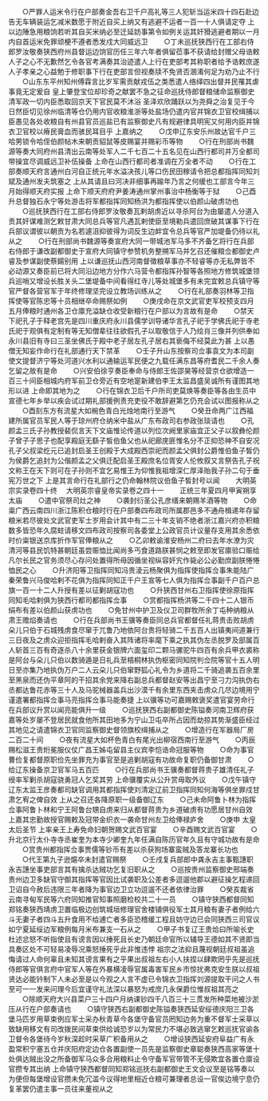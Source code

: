 <!-- { "loadSidebar": true } -->
　　○严罪人运米令行在户部奏金吾右卫千户高礼等三人犯斩当运米四十四石赴边告无车辆装运乞减米数愿于附近自买上纳又有逃避不运者一百一十人俱请定夺  上以边陲急用粮饷若听其自买米纳必至迁延妨事第令如例关运其奸猾逃避者期以一月内自首运米免罪顽梗不遵者悉发戍大同威远卫
　　○丁未巡抚狭西行在工部右侍郎罗汝敬奏狭西府州县督运边饷官历任三年六年者俱留莅事不获请给封赠父母诰敕人子之心不无歉然乞令各官考满奏其治迹遣人上行在吏部考其称职者给予诰敕庶遂人子孝亲之心益勉于修职事下行在吏部言但视奏牍不免贤否溷淆何足为劝乃止不行
　　○山东东平州知州傅霖言比岁军需贡献戎伍之类悉遣人络绎四出督并民罹其虐事竟无定爰自  皇上肇登宝位却珍奇之献罢不急之征命巡抚侍郎督粮储命监察御史清军政一切内臣悉取回京天下官民莫不沐浴  圣泽欢欣踊跃以为尧舜之治复见于今日然臣切见徐州临清等仓仍用内官收粮淮浙等处盐场仍遣内官并锦衣卫官校缉捕以臣愚见各处收粮自有州县官员巡盐已有监察御史凡有规避律具明宪又何用内臣并锦衣卫官校以瘠民膏血而骇民耳目乎  上嘉纳之
　　○戊申辽东安乐州故达官千户三哈男锁令哈侄伯颜帖木来朝贡貂鼠等皮赐宴并赐彩币等物
　　○行在刑部尚书魏源等奏大同府州县清出云南等处军人二千七百二十五名见在山西行都司并万全都司带操宜尽调威远卫补伍操备  上命在山西行都司者准调在万全者不动
　　○行在工部奏顺天府言通州白河自正统元年水溢决孩儿等口伤民田稼请令把总都指挥同知刘斌及通州发夫筑塞之  上从其请且曰河决非细事再踰年乃言之何缓也工部言今年三月始得顺天府实报  上命下顺天府府尹姜涛通州掌州事治中杨衡等于狱
　　○己酉升总督独石永宁等处游击将军都指挥同知杨洪为都指挥使以伯颜山破虏功也
　　○巡抚狭西行在工部右侍郎罗汝敬奏瓦剌胡虏近以寻杀阿台为由屡遣人分道入贡其奸谋难测乞敕甘肃大同总兵等官凡遇瓦剌使臣至境勒兵遣回庶破其谋事下行在兵部议谓彼以朝贡为名若遽沮抑彼得为词反生边衅宜令总兵等官严加堤备仍待以礼从之
　　○行在刑部尚书魏源等奏宣府大同一带城池军马多不齐备乞将行在兵部右侍郎于谦改副都御史于宣府大同镇守参赞机务整搠军马并乞召还催粮佥都御史卢睿及参谋副使蔡鍚别用  上以谦巡抚山西河南督徵粮草事亦不轻睿等亦无私弊皆不必动源又奏臣前已将大同沿边地方分作六马营令都指挥孙智等各照地方修筑城堡领兵巡哨又增设长胜关头二堡堤备中间看得红寺儿等处城堡多有未完宜敕总兵镇守等官严督各营官军于年终修理坚完设立教场训练从之
　　○行在礼部奏羽林等卫指挥使等官陈忠等十员相继卒命赐祭如例
　　○庚戌命在京文武官吏军校预支四月五月俸粮时通州各卫仓廪充溢缺仓收受新粮行在户部以为言故有是命
　　○禁天下祀孔子于释老宫先是四川重庆府永川县儒学训导诸华言孔子祀于学佛氏祀于寺老氏祀于观俱有定制有等无知僧辈往往欲假孔子以取敬信于人乃绘肖三像并列供奉如永川县旧有寺曰三圣坐佛氏于殿中老子居左孔子居右其亵侮不经莫此为甚  上以愚僧无知妄作命行在礼部通行天下禁革
　　○壬子升山东按察司佥事袁文为本司副使文提督济宁等处河道兴水利以通输运军民便之九载任满东昌等府耆民二千余人奏乞留之故有是命
　　○兴安伯徐亨奏臣奉命与侍郎王佐邵昊等经营京仓欲增造一百三十间臣相城内府军前卫仓旁近有空地寔新建伯李王太监昌盛吴诚所有谨图其地形以进  上命即其地为之
　　○行在锦衣卫后千户所司吏莫焕等奏臣等各由生员中宣德七年乡举以疾会试过期礼部援例责充吏役不敢辞避第乞仍充会试以图报称从之
　　○酉刻东方有流星大如椀色青白光烛地南行至游气
　　○癸丑命两广江西福建所属官员军民人等于琼州府仓纳米中盐从广东布政司右参政张琰请也
　　○孔颜孟三氏子孙教授裴侃言天下文庙惟论传道以列位次阙里家庙宜正父子以叙彝伦颜子曾子子思子也配享殿庭无繇子皙伯鱼父也从祀廊庑匪惟名分不正抑恐神不自安况孔子父叔梁纥元已追封启圣王创殿于大成殿西崇祀而颜孟父俱封公爵惟伯鱼子皙仍为侯爵乞追封为公偕颜孟之父俱迁配启圣王殿庶名位胥安人伦攸叙又言祭告孔子祝文称王在天下则可在子孙则不宜乞易惟王为仰惟我祖增深仁厚泽贻我子孙二句于垂宪万世之下  上是其言命行在礼部行之仍命翰林院议伯鱼子皙封号以闻
　　大明英宗实录卷四十终
　大明英宗睿皇帝实录卷之四十一
　　正统三年夏四月甲寅朔享  太庙
　　○遣中官祭司灶之神
　　○袭封衍圣公孔彦缙来朝赐羊酒等物
　　○命粜广西云南四川浙江陈积仓粮时行在户部奏四布政司所属郡邑多不通舟楫递年存留粮米若尽彼处文武官吏军士岁用会计其中有二三十年支销不绝者浙江嘉兴府亦积粮数多皆恐年久腐蛀请移文四布政司按察司各委堂上公政官员计议量存支用其余悉依时价粜银送京库折作军官俸粮从之
　　○乙卯敕谕淮安杨州二府曰去年水潦为灾清河等县民饥特甚朝廷虽尝赈恤比闻尚多丐食道路朕甚悯之敕至即发官廪验口赈给凡尔长民之官务须尽心存问处置得所毋因循坐视纵容奸宄作毙必公必勤庶副朕惓惓恤民之心
　　○升济阳等卫指挥同知冯贵淩云杨聚俱为指挥使指挥佥事朱能陆广秦荣鲁兴马俊哈剌不花俱为指挥同知正千户王宣等七人俱为指挥佥事副千户百户总旗一百一十二人升授有差以征剿胡寇功也
　　○升狭西甘州右卫指挥使徐原指挥同知毛哈剌俱为狭西行都司都指挥佥事
　　○赏都指挥杨洪等二千四十二人银币绢布有差以伯颜山获虏功也
　　○免甘州中护卫及仪卫司群牧所余丁屯种纳粮从肃王赡焰奏请也
　　○行在兵部尚书王骥等奏臣同总兵官都督任礼蒋贵击败胡虏朵儿只伯于石城残虏食尽窜于兀鲁乃地依阿台贵将轻骑二千五百人出镇夷间道兼行三日夜及之虏众迎拒指挥毛哈剌奋入其阵诸将率麾下乘之执其伪左丞脱罗及部属百人斩首三百有奇逐杀八十余里获金银牌六面玺印二颗马骡驼牛四百有余兵甲衣裘称是阿台与朵儿只伯以数骑遁是日礼兵至梧桐林执伪枢密同知院判佥院等官十五人明日至亦集乃地执伪万户二人云朵儿只伯窜野狐心礼令为乡道将二千骑追袭五百余里至黑泉而还伪平章阿的干招其余党来降右副总兵都督赵安等出昌宁至刁力沟执伪右丞都达鲁花赤等三十人及马驼械器盖兵出沙漠千有余里东西夹击虏众几尽边境用宁谨遣署都指挥佥事马亮指挥佥事马能奏捷  上以骥等功可嘉赐敕褒奖遣官宴劳命行在兵部议升赏以闻亮能俱升一级
　　○巡抚狭西右副都御史陈镒奏河南卫辉府获嘉等处岁屡不登居民就食他所其田地多为宁山卫屯卒所占因而劫掠其势渐盛臣经过其地见之请遣锦衣卫官同监察御史督领旗校缉捕从之
　　○增造行在军器局厂房二百二十间
　　○夜有流星大如杯色青白有尾光出柳宿西南行至游气
　　○丙辰赐松滋王贵烆冕服仪仗广昌王姊屯留县主仪宾李恺诰命冠服等物
　　○命为事官曹俭复都督原职俭先坐罪充为事官至是追剿胡寇有功故命复职仍备御甘肃
　　○给辽东操备京卫官军马五百匹
　　○行在兵部尚书王骥奏都督蒋贵子雄清任礼子绶率军剿杀胡寇骁勇冠人乞奖其劳  上命骥覆实从公升赏毋取外议
　　○戊午镇守辽东太监王彦奏都司缺官调用其都指挥使刘清定辽前卫指挥同知何海等俱坐罪戍甘肃乞宥之俾自效  上从之召还各降原职一级备御辽东
　　○己未命阿鲁卜林为指挥佥事阿鲁卜林和宁王阿鲁台甥自虏来归从都督蒋贵为乡道破虏有功愿居甘州自效  上嘉其忠勤故授官赐敕及冠带金织衣一袭命甘州左卫给俸禄庐舍
　　○庚申  太皇太后圣节  上率亲王上寿免命妇朝贺赐文武百官宴
　　○辛酉赐文武百官宴
　　○升北京行太仆寺寺丞崔奎为本寺少卿奎九年任满自陈历官年久且有守城功故有是命
　　○赏贵州都指挥佥事贾儒等钞币有差以杀获狗场寨蛮贼及答龙寨长功也
　　○代王第九子逊熩卒未封遣官赐祭
　　○壬戌复兵部郎中龚永吉主事甄譓职永吉譓坐事吏部言其有擒杀达贼功乞复旧职从之
　　○巡按贵州监察御史邢端奏贵州边卫多缺官守御其指挥等官因比试袭职及公差者多逗遛他郡以避征操乞程递回卫诏自今赦后违限三年者降为事官边卫立功逗遛不还者依律治罪
　　○癸亥裁省云南寻甸军民等六府同知推官知事照磨检校共二十一员
　　○镇守狭西都督同知郑铭奏狭西靖虏卫置临极边创筑城垣修理官舍楼铺俱役军士其月粮有妻子者例给六斗无妻子者四斗五升食用不给逋亡者多臣恐稽缓工程且妨守边已会同狭西三司官议如宁夏延绥边军粮例每月米布兼支一石从之
　　○甲子书复辽王贵烚曰所喻长史杜述忿怒不听指使且有谤言因以捶死且长史乃朝廷命官所以辅导王德如其不贤即当具奏区处不可轻易凌辱况乘怒捶死乎此非惟违悖  祖宗之法抑且蔑视朝廷叔祖虽追悔请过人命何辜且未知其谤言果有之乎果出叔祖左右小人扶捏以肆欺罔乎先是巡抚侍郎等官俱言府中官军人等在外暴横凌辱官属毒害军民乡市惊扰弗克安生朕以叔祖贤达必能钤制下人未必至是以今观之人言不虚已令锦衣卫指挥刘源提取干问之人书至可一一发来问理今后宜谨守礼法深以暴怒为戒庶几永保爵位惟叔祖其亮之
　　○除顺天府大兴县菜户三十四户月纳课钞四千八百三十三贯发所种菜地被沙淤压从行在户部奏请也
　　○镇守狭西右副都御史陈镒奏狭西延安绥德庆阳三卫各堡马匹岁用草束例应军士采办秋青草今各堡守备官员罔知边务为重不督军士采草以致缺用移文有司改拨民间草束供给诚恐岁以为常民力不堪必致逃窜乞敕巡抚官谕各卫督令各堡待今岁秋深趁时采草广积备用从之
　　○增设狭西延安府阜益广有永盈常积宁塞五仓并庆阳府定边仓各置副使一员先是监察御史章聪奏狭西高家等堡十处俱达贼出没之所备御军马众多合用粮料止令守备军官带管不无侵欺宜各置仓廪设官攒专其出纳  上命镇守狭西都督同知郑铭巡抚右副都御史王文会议至是铭等奏以为便但每堡增设官攒未免冗滥今议得地里相近仓粮可兼理者总设一官俟边境宁息仍复革罢仍遣主事一员往来董视从之
